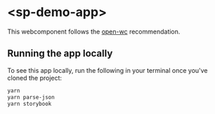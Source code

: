 # \<sp-demo-app>

This webcomponent follows the [open-wc](https://github.com/open-wc/open-wc) recommendation.

## Running the app locally

To see this app locally, run the following in your terminal once you've cloned the project:

```bash
yarn
yarn parse-json
yarn storybook
```
